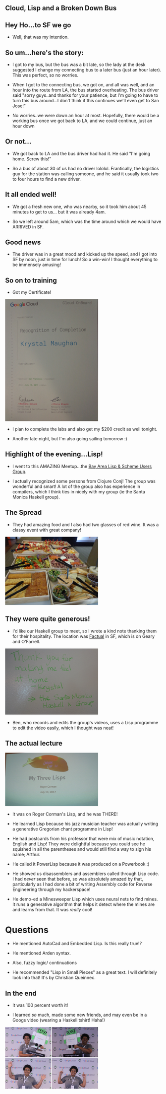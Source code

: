 ## Cloud, Lisp and a Broken Down Bus

## Hey Ho...to SF we go

- Well, that was my intention.

## So um...here's the story:

- I got to my bus, but the bus was a bit late, so the lady at the desk
  suggested I change my connecting bus to a later bus (just an hour later).
  This was perfect, so no worries.
  
- When I got to the connecting bus, we got on, and all was well, and an hour
  into the route from LA, the bus started overheating. The bus driver said 
  "sorry guys..and thanks for your patience, but I'm going to have to turn this
  bus around...I don't think if this continues we'll even get to San Jose!"
  
- No worries..we were down an hour at most. Hopefully, there would be a working
  bus once we got back to LA, and we could continue, just an hour down
  
## Or not...

- We got back to LA and the bus driver had had it. He said "I'm going home. Screw this!"

- So a bus of about 30 of us had no driver lololol.
  Frantically, the logistics guy for the station was calling someone, and he said it usually
  took two to four hours to find a new driver.
  
## It all ended well!

- We got a fresh new one, who was nearby, so it took him about 45 minutes to get to us...
  but it was already 4am.
  
- So we left around 5am, which was the time around which we would have ARRIVED in SF. 

## Good news

- The driver was in a great mood and kicked up the speed, and I got into SF by noon, 
  just in time for lunch! So a win-win! I thought everything to be immensely amusing! 

## So on to training

- Got my Certificate! 

<img src="/images/cloudboard/cloudcert.png" width="300">

- I plan to complete the labs and also get my $200 credit as well tonight. 
 
- Another late night, but I'm also going sailing tomorrow :)

## Highlight of the evening...Lisp!

- I went to this AMAZING Meetup...the [Bay Area Lisp & Scheme Users Group](https://www.meetup.com/balisp/).

- I actually recognized some persons from Clojure Conj! The group was wonderful
  and smart! A lot of the group also has experience in compilers, which I think 
  ties in nicely with my group (ie the Santa Monica Haskell group).

## The Spread

- They had amazing food and I also had two glasses of red wine. It was a classy event with great company!

<img src="/images/cloudboard/cloudlisp.png" width="300">

## They were quite generous!

- I'd like our Haskell group to meet, so I wrote a kind note thanking them
  for their hospitality. The location was [Factual](https://www.factual.com/about) in SF, which is on Geary and O'Farrell.
  
<img src="/images/cloudboard/cloudlisp_001.png" width="300">

- Ben, who records and edits the group's videos, uses a Lisp programme to edit the video easily, which I thought was neat!

## The actual lecture

<img src="/images/cloudboard/cloudlisp_002.png" width="300">

- It was on Roger Corman's Lisp, and he was THERE!

- He learned Lisp because his jazz musician teacher was actually writing a generative Gregorian chant programme in Lisp!

- He had postcards from his professor that were mix of music notation, English and Lisp! They were delightful
  because you could see he squished in all the parentheses and would still find a way to sign his name; Arthur.

- He called it PowerLisp because it was produced on a Powerbook :)

- He showed us disassemblers and assemblers called through Lisp code. I had *never* seen that before, so was absolutely
  amazed by that, particularly as I had done a bit of writing Assembly code for Reverse Engineering through my hackerspace!
  
- He demo-ed a Minesweeper Lisp which uses neural nets to find mines. It runs a generative algorithm that helps it detect
  where the mines are and learns from that. It was *really* cool!

# Questions

- He mentioned AutoCad and Embedded Lisp. Is this really true!?

- He mentioned Arden syntax. 

- Also, fuzzy logic/ continuations

- He recommended "Lisp in Small Pieces" as a great text. I will definitely look into that!
  It's by Christian Queinnec.

## In the end

- It was 100 percent worth it! 

- I learned *so* much, made some new friends, and may even be in a Googs video (wearing a Haskell tshirt! Haha!)

<img src="/images/cloudboard/cloudsanfran_001.png" width="300">
